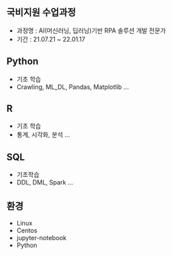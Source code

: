 ## 국비지원 수업과정
* 과정명 : AI(머신러닝, 딥러닝)기반 RPA 솔루션 개발 전문가 
* 기간 : 21.07.21 ~ 22.01.17 

## Python
* 기초 학습
* Crawling, ML_DL, Pandas, Matplotlib ...

## R
* 기초 학습
* 통계, 시각화, 분석 ...

## SQL
* 기초학습
* DDL, DML, Spark ...


## 환경
* Linux
* Centos
* jupyter-notebook
* Python
